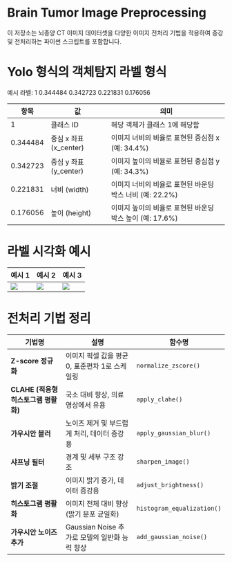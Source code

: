 
# Brain Tumor Image Preprocessing

이 저장소는 뇌종양 CT 이미지 데이터셋을 다양한 이미지 전처리 기법을 적용하여 증강 및 전처리하는 파이썬 스크립트를 포함합니다.


# Yolo 형식의 객체탐지 라벨 형식
예시 라벨: 1 0.344484 0.342723 0.221831 0.176056

| 항목             | 값                   | 의미                                                      |
|----------------|--------------------|---------------------------------------------------------|
| 1              | 클래스 ID           | 해당 객체가 클래스 1에 해당함                               |
| 0.344484       | 중심 x 좌표 (x_center) | 이미지 너비의 비율로 표현된 중심점 x (예: 34.4%)               |
| 0.342723       | 중심 y 좌표 (y_center) | 이미지 높이의 비율로 표현된 중심점 y (예: 34.3%)               |
| 0.221831       | 너비 (width)         | 이미지 너비의 비율로 표현된 바운딩 박스 너비 (예: 22.2%)         |
| 0.176056       | 높이 (height)        | 이미지 높이의 비율로 표현된 바운딩 박스 높이 (예: 17.6%)         |



# 라벨 시각화 예시


| 예시 1 | 예시 2 | 예시 3 |
|--------|--------|--------|
| ![](rabel1.jpg) | ![](rabel2.jpg) | ![](rabel3.jpg) |




# 전처리 기법 정리

| 기법명                       | 설명                               | 함수명                        |
| ------------------------- | -------------------------------- | -------------------------- |
| **Z-score 정규화**           | 이미지 픽셀 값을 평균 0, 표준편차 1로 스케일링     | `normalize_zscore()`       |
| **CLAHE (적응형 히스토그램 평활화)** | 국소 대비 향상, 의료 영상에서 유용             | `apply_clahe()`            |
| **가우시안 블러**               | 노이즈 제거 및 부드럽게 처리, 데이터 증강용        | `apply_gaussian_blur()`    |
| **샤프닝 필터**                | 경계 및 세부 구조 강조                    | `sharpen_image()`          |
| **밝기 조절**                 | 이미지 밝기 증가, 데이터 증강용               | `adjust_brightness()`      |
| **히스토그램 평활화**             | 이미지 전체 대비 향상 (밝기 분포 균일화)         | `histogram_equalization()` |
| **가우시안 노이즈 추가**           | Gaussian Noise 추가로 모델의 일반화 능력 향상 | `add_gaussian_noise()`     |

